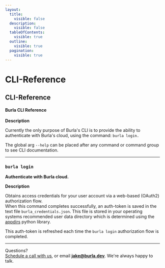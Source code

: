 ```yaml
---
layout:
  title:
    visible: false
  description:
    visible: false
  tableOfContents:
    visible: true
  outline:
    visible: true
  pagination:
    visible: true
---
```


# CLI-Reference

## CLI-Reference

#### Burla CLI Reference

**Description**

Currently the only purpose of Burla's CLI is to provide the ability to authenticate with Burla's cloud, using the command: `burla login.`

The global arg `--help` can be placed after any command or command group to see CLI documentation.

***

### `burla login`

**Authenticate with Burla cloud.**

**Description**

Obtains access credentials for your user account via a web-based (OAuth2) authorization flow.\
When this command completes successfully, an auth-token is saved in the text file `burla_credentials.json`. This file is stored in your operating systems recommended user data directory which is determined using the [appdirs](https://github.com/ActiveState/appdirs) python library.

This auth-token is refreshed each time the `burla login` authorization flow is completed.







***

Questions?\
[Schedule a call with us](https://cal.com/jakez/burla/), or email **jake@burla.dev**. We're always happy to talk.
